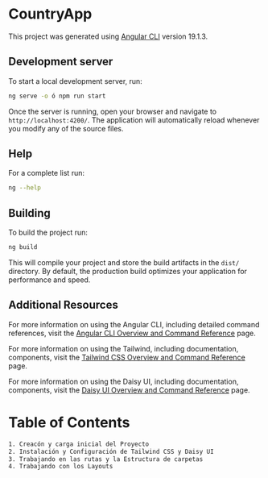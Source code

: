 # CountryApp

This project was generated using [Angular CLI](https://github.com/angular/angular-cli) version 19.1.3.

## Development server

To start a local development server, run:

```bash
ng serve -o ó npm run start
```

Once the server is running, open your browser and navigate to `http://localhost:4200/`. The application will automatically reload whenever you modify any of the source files.

## Help

For a complete list run:

```bash
ng --help
```

## Building

To build the project run:

```bash
ng build
```

This will compile your project and store the build artifacts in the `dist/` directory. By default, the production build optimizes your application for performance and speed.

## Additional Resources

For more information on using the Angular CLI, including detailed command references, visit the [Angular CLI Overview and Command Reference](https://angular.dev/tools/cli) page.

For more information on using the Tailwind, including documentation, components, visit the [Tailwind CSS Overview and Command Reference](https://tailwindcss.com) page.

For more information on using the Daisy UI, including documentation, components, visit the [Daisy UI Overview and Command Reference](https://daisyui.com) page.

# Table of Contents

```bash
1. Creacón y carga inicial del Proyecto
2. Instalación y Configuración de Tailwind CSS y Daisy UI
3. Trabajando en las rutas y la Estructura de carpetas
4. Trabajando con los Layouts
```
